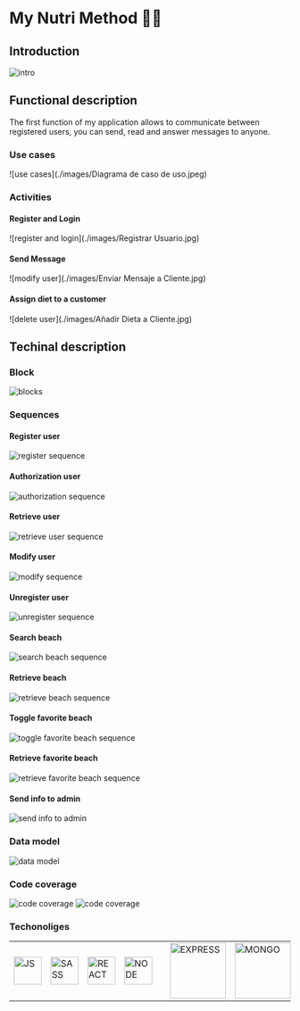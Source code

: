 # My Nutri Method 🍉🍇

## Introduction

![intro](https://instagram.fbcn5-2.fna.fbcdn.net/v/t51.2885-15/e35/s1080x1080/157690304_1722545664594041_4171848408105474649_n.jpg?_nc_ht=instagram.fbcn5-2.fna.fbcdn.net&_nc_cat=105&_nc_ohc=u0Eb5qwdKDwAX9Erboz&edm=AP_V10EBAAAA&ccb=7-4&oh=00_AT-cldXO22DiTWZnjQQloCUcQCRw-8JvKdhdRGsMLGipsA&oe=61C9F990&_nc_sid=4f375e)

## Functional description

The first function of my application allows to communicate between registered users, you can send, read and answer messages to anyone.

### Use cases

![use cases](./images/Diagrama de caso de uso.jpeg)

### Activities

#### Register and Login

![register and login](./images/Registrar Usuario.jpg)

#### Send Message

![modify user](./images/Enviar Mensaje a Cliente.jpg)

#### Assign diet to a customer

![delete user](./images/Añadir Dieta a Cliente.jpg)

## Techinal description

### Block

![blocks](./images/blocks.jpg)

### Sequences

#### Register user

![register sequence](./images/register-sequence.jpg)

#### Authorization user

![authorization sequence](./images/authorization-sequence.jpg)

#### Retrieve user

![retrieve user sequence](./images/retrieve-user-sequence.jpg)

#### Modify user

![modify sequence](./images/modify-user-sequence.jpg)

#### Unregister user

![unregister sequence](./images/unregister-user-sequence.jpg)

#### Search beach

![search beach sequence](./images/search-beach-sequence.jpg)

#### Retrieve beach

![retrieve beach sequence](./images/retrieve-beach-sequence.jpg)

#### Toggle favorite beach

![toggle favorite beach sequence](./images/toggle-favorite-sequence.jpg)

#### Retrieve favorite beach

![retrieve favorite beach sequence](./images/retrieve-favorite-beach-sequence.jpg)

#### Send info to admin

![send info to admin](./images/send-info-to-admin-sequence.jpg)

### Data model

![data model](./images/data-model.jpg)

### Code coverage

![code coverage](./images/Test1.jpg)
![code coverage](./images/Test2.jpg)

### Techonoliges

<table>
    <row>
        <td>
            <img src="https://upload.wikimedia.org/wikipedia/commons/thumb/9/99/Unofficial_JavaScript_logo_2.svg/1024px-Unofficial_JavaScript_logo_2.svg.png" title="JS" width="50"/>
        </td>
        <td>
            <img src="https://upload.wikimedia.org/wikipedia/commons/thumb/9/96/Sass_Logo_Color.svg/1200px-Sass_Logo_Color.svg.png" title="SASS" width="50">
        </td>
        <td>
            <img src="https://upload.wikimedia.org/wikipedia/commons/thumb/a/a7/React-icon.svg/1200px-React-icon.svg.png" title="REACT" width="50"/>
        </td>
        <td>
            <img src="https://upload.wikimedia.org/wikipedia/commons/d/d9/Node.js_logo.svg" title="NODE" width="50"/>
        <td>
        <td>
            <img src="https://www.geekandjob.com/uploads/wiki/2e5b0058b2d38158b21439fe06e9b8fabe3cb139.png" title="EXPRESS" width="100">
        </td>
        <td>
            <img src="https://upload.wikimedia.org/wikipedia/commons/thumb/9/93/MongoDB_Logo.svg/2560px-MongoDB_Logo.svg.png" title="MONGO" width="100">
        </td>
    </row>
</table>
